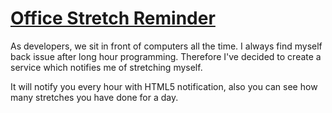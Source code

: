 # [Office Stretch Reminder](http://www.liamqma.me/notify/)

As developers, we sit in front of computers all the time. I always find myself back issue after long hour programming. 
Therefore I've decided to create a service which notifies me of stretching myself.

It will notify you every hour with HTML5 notification, also you can see how many stretches you have done for a day.